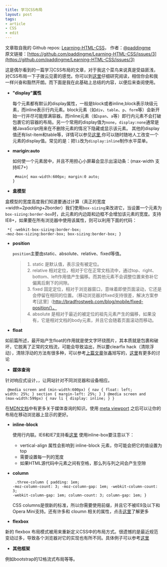 ```yaml
---
title: 学习CSS布局
layout: post
tags:
- article
- CSS
- edit
---
```



 文章取自我的 Github  repos: [Learning-HTML-CSS](https://github.com/paddingme/Learning-HTML-CSS)， 作者：[@paddingme](http://padding.me/about.html)    
原文链接：[https://github.com/paddingme/Learning-HTML-CSS/issues/3](https://github.com/paddingme/Learning-HTML-CSS/issues/3)

这是偶尔看到的一篇学习CSS布局的文章，对于我这个菜鸟来说真是受益匪浅，对CSS布局一下子拨云见雾的感觉。你可以到[这里](http://zh.learnlayout.com/)仔细研究阅读，相信你会和我一样兴奋和豁然开朗。而下面是我在此基础上总结的内容，以便后来查阅使用。


+ **"display"属性**

  每个元素都有默认的display属性，一般是block或者inline,block表示块级元素，而inline表示行内元素。block元素（如`div`、`table`、`p`、`form`等）会新开始一行并尽可能撑满容器。而inline元素（如`span`、`a`等）即行内元素不会打破包裹它的容器的布局。另一个常用的display值为`none`，`display:none`通常是被JavaScript用来在不删除元素的情况下隐藏或显示该元素。
  其他的display值还有list-item和table等，详情可以参见[这里](https://developer.mozilla.org/en-US/docs/Web/CSS/display),你可以随时随地人工改变一个元素的display值。常见的是：把`li`改为`display:inline`制作水平菜单。

+ **marigin:auto**

  如何使一个元素居中，并且不用担心小屏幕会显示出滚动条：(max-width 支持IE7+)
<code><pre>
    #main{
    max-width:600px;
    margin:0 auto;
}</pre></code>

+ **盒模型**

 盒模型的宽度高度我们知道要通过计算（真正的宽度=width+2*padding+2*border）我们使用`box-sizing`来改进它，当设置一个元素为`box-sizing:border-box`时，此元素的内边距和边框不会增加该元素的宽度。支持IE8+，如果要在所有浏览器中使用该属性，则可以利用下面的代码：
<code><pre>
    *{
    -webkit-box-sizing:border-box;
    -moz-box-sizing:border-box;
        box-sizing:border-box;
}
</pre></code>

+ **position**

  `position`主要由static、absolute、relative、fixed等值。 
  
   >1. static 是默认值，表示没有被定位。
   >2. relative 相对定位，相对于它在正常文档流中，通过top、right、bottom、left作用值产生偏移。而其他元素不会调整位置来弥补它偏离后剩下的间隙。
   >3. fixed 固定定位，相对于浏览器窗口，意味着即使页面滚动，它还是会停留在相同的位置。（移动浏览器对fixed支持很差，解决方案参考[这里]（http://bradfrostweb.com/blog/mobile/fixed-position/）。
   >4. absolute 是相对于最近的被定位的祖先元素产生的偏移，如果没有，它是相对文档的body元素，并且它会随着页面滚动而移动。


+ **float**

 如前篇所述，最开始产生float的作用就是使文字环绕图片，其本质就是包裹和破坏，它脱离了正常的文档流，可能会导致溢出，所以要clearfix hack（清除浮动），清除浮动的方法有很多种，可以参考[上篇文章](http://padding.me/blog/2014/04/19/float-label-in-css/)张鑫旭写的，[这里](http://stackoverflow.com/questions/211383/which-method-of-clearfix-is-best)有更多的讨论


+ **媒体查询**

 针对响应式设计，，让网站针对不同浏览器和设备相应。

 <code><pre>
 @media screen and (min-width:600px) {
  nav {
    float: left;
    width: 25%;
  }
  section {
    margin-left: 25%;
  }
}
@media screen and (max-width:599px) {
  nav li {
    display: inline;
  }
}
</pre></code>

在[MDN文档](https://developer.mozilla.org/en-US/docs/CSS/Media_queries)中有更多关于媒体查询的知识。使用 [meta viewport](http://dev.opera.com/articles/view/an-introduction-to-meta-viewport-and-viewport/) 之后可以让你的布局在移动浏览器上显示的更好。

+ **inline-block**

  使用行内联。IE6和IE7支持看[这里](http://blog.mozilla.org/webdev/2009/02/20/cross-browser-inline-block/)
  使用inline-box要注意以下：
     * vertical-align 属性会影响到 inline-block 元素，你可能会把它的值设置为 top 
     * 需要设置每一列的宽度
     * 如果HTML源代码中元素之间有空格，那么列与列之间会产生空隙

+ **column**
<code><pre>
 .three-column {
  padding: 1em;
  -moz-column-count: 3;
  -moz-column-gap: 1em;
  -webkit-column-count: 3;
  -webkit-column-gap: 1em;
  column-count: 3;
  column-gap: 1em;
}
</pre></code>
CSS columns是很新的标准，所以你需要使用前缀，并且它不被IE9及以下和Opera Mini支持。还有许多和 cloumn 相关的属性，点击[这里](http://quirksmode.org/css/columns/)了解更多

+ **flexbox**

新的 flexbox 布局模式被用来重新定义CSS中的布局方式。很遗憾的是最近规范变动过多，导致各个浏览器对它的实现也有所不同。具体例子可以参考[这里](http://zh.learnlayout.com/flexbox.html)


+ **其他框架**

 例如bootstrap的12格流式布局等等。